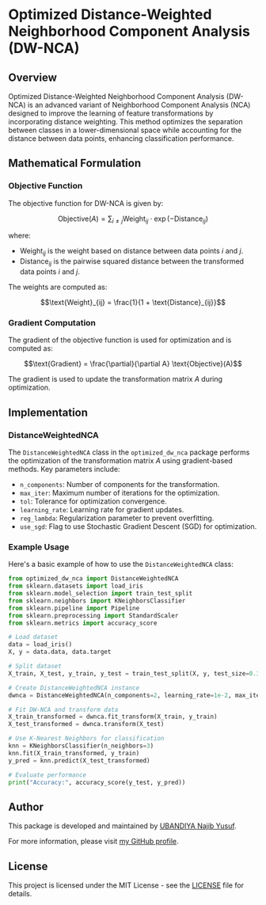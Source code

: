 # Optimized Distance-Weighted Neighborhood Component Analysis (DW-NCA)

## Overview

Optimized Distance-Weighted Neighborhood Component Analysis (DW-NCA) is an advanced variant of Neighborhood Component Analysis (NCA) designed to improve the learning of feature transformations by incorporating distance weighting. This method optimizes the separation between classes in a lower-dimensional space while accounting for the distance between data points, enhancing classification performance.

## Mathematical Formulation

### Objective Function

The objective function for DW-NCA is given by:

$$\text{Objective}(A) = \sum_{i \neq j} \text{Weight}_{ij} \cdot \exp(-\text{Distance}_{ij})$$

where:

- $`\text{Weight}_{ij}`$ is the weight based on distance between data points $`i`$ and $`j`$.
- $`\text{Distance}_{ij}`$ is the pairwise squared distance between the transformed data points $`i`$ and $`j`$.

The weights are computed as:

$$\text{Weight}_{ij} = \frac{1}{1 + \text{Distance}_{ij}}$$

### Gradient Computation

The gradient of the objective function is used for optimization and is computed as:

$$\text{Gradient} = \frac{\partial}{\partial A} \text{Objective}(A)$$

The gradient is used to update the transformation matrix $`A`$ during optimization.

## Implementation

### DistanceWeightedNCA

The `DistanceWeightedNCA` class in the `optimized_dw_nca` package performs the optimization of the transformation matrix $`A`$ using gradient-based methods. Key parameters include:

- `n_components`: Number of components for the transformation.
- `max_iter`: Maximum number of iterations for the optimization.
- `tol`: Tolerance for optimization convergence.
- `learning_rate`: Learning rate for gradient updates.
- `reg_lambda`: Regularization parameter to prevent overfitting.
- `use_sgd`: Flag to use Stochastic Gradient Descent (SGD) for optimization.

### Example Usage

Here's a basic example of how to use the `DistanceWeightedNCA` class:

```python
from optimized_dw_nca import DistanceWeightedNCA
from sklearn.datasets import load_iris
from sklearn.model_selection import train_test_split
from sklearn.neighbors import KNeighborsClassifier
from sklearn.pipeline import Pipeline
from sklearn.preprocessing import StandardScaler
from sklearn.metrics import accuracy_score

# Load dataset
data = load_iris()
X, y = data.data, data.target

# Split dataset
X_train, X_test, y_train, y_test = train_test_split(X, y, test_size=0.3, random_state=42)

# Create DistanceWeightedNCA instance
dwnca = DistanceWeightedNCA(n_components=2, learning_rate=1e-2, max_iter=500)

# Fit DW-NCA and transform data
X_train_transformed = dwnca.fit_transform(X_train, y_train)
X_test_transformed = dwnca.transform(X_test)

# Use K-Nearest Neighbors for classification
knn = KNeighborsClassifier(n_neighbors=3)
knn.fit(X_train_transformed, y_train)
y_pred = knn.predict(X_test_transformed)

# Evaluate performance
print("Accuracy:", accuracy_score(y_test, y_pred))
```

## Author

This package is developed and maintained by [UBANDIYA Najib Yusuf](https://github.com/ubandiya).

For more information, please visit [my GitHub profile](https://github.com/ubandiya).

## License

This project is licensed under the MIT License - see the [LICENSE](LICENSE) file for details.
